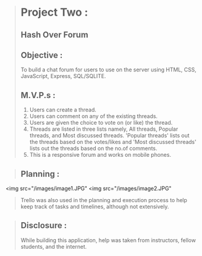 ># Project Two :
>## Hash Over Forum
>
>## Objective :
>To build a chat forum for users to use on the server using HTML, CSS, JavaScript, Express, SQL/SQLITE.
>
>
>## M.V.P.s :
>1. Users can create a thread.
>2. Users can comment on any of the existing threads.
>3. Users are given the choice to vote on (or like) the thread.
>4. Threads are listed in three lists namely, All threads, Popular threads, and Most discussed threads. 'Popular threads' lists out the threads based on the votes/likes and 'Most discussed threads' lists out the threads based on the no.of comments.
>5. This is a responsive forum and works on mobile phones.

>## Planning :
<img src="/images/image1.JPG"<img>
<img src="/images/image2.JPG"<img>  
>Trello was also used in the planning and execution process to help keep track of tasks and timelines, although not extensively.

>## Disclosure :
> While building this application, help was taken from instructors, fellow students, and the internet.
